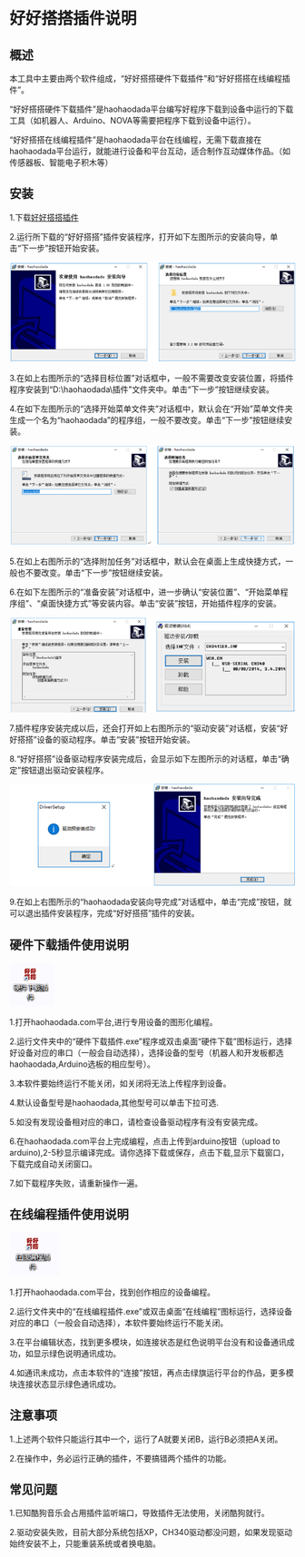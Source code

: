 # 好好搭搭插件说明   

## 概述
本工具中主要由两个软件组成，“好好搭搭硬件下载插件”和“好好搭搭在线编程插件”。

“好好搭搭硬件下载插件”是haohaodada平台编写好程序下载到设备中运行的下载工具（如机器人、Arduino、NOVA等需要把程序下载到设备中运行）。

“好好搭搭在线编程插件”是haohaodada平台在线编程，无需下载直接在haohaodada平台运行，就能进行设备和平台互动，适合制作互动媒体作品。（如传感器板、智能电子积木等）


## 安装
1.下载[好好搭搭插件](http://www.haohaodada.com/haohaodada_setup.exe)

2.运行所下载的“好好搭搭”插件安装程序，打开如下左图所示的安装向导，单击“下一步”按钮开始安装。

![](./images/01.png)

3.在如上右图所示的“选择目标位置”对话框中，一般不需要改变安装位置，将插件程序安装到“D:\haohaodada\插件”文件夹中。单击“下一步”按钮继续安装。

4.在如下左图所示的“选择开始菜单文件夹”对话框中，默认会在“开始”菜单文件夹生成一个名为“haohaodada”的程序组，一般不要改变。单击“下一步”按钮继续安装。

![](./images/02.png)

5.在如上右图所示的“选择附加任务”对话框中，默认会在桌面上生成快捷方式，一般也不要改变。单击“下一步”按钮继续安装。

6.在如下左图所示的“准备安装”对话框中，进一步确认“安装位置”、“开始菜单程序组”、“桌面快捷方式”等安装内容。单击“安装”按钮，开始插件程序的安装。

![](./images/03.png)

7.插件程序安装完成以后，还会打开如上右图所示的“驱动安装”对话框，安装“好好搭搭”设备的驱动程序。单击“安装”按钮开始安装。

8.“好好搭搭”设备驱动程序安装完成后，会显示如下左图所示的对话框，单击“确定”按钮退出驱动安装程序。

![](./images/04.png)

9.在如上右图所示的“haohaodada安装向导完成”对话框中，单击“完成”按钮，就可以退出插件安装程序，完成“好好搭搭”插件的安装。


## 硬件下载插件使用说明

![](./images/05.png)

1.打开haohaodada.com平台,进行专用设备的图形化编程。

2.运行文件夹中的“硬件下载插件.exe”程序或双击桌面“硬件下载”图标运行，选择好设备对应的串口（一般会自动选择），选择设备的型号（机器人和开发板都选haohaodada,Arduino选板的相应型号）。

3.本软件要始终运行不能关闭，如关闭将无法上传程序到设备。

4.默认设备型号是haohaodada,其他型号可以单击下拉可选.

5.如没有发现设备相对应的串口，请检查设备驱动程序有没有安装完成。

6.在haohaodada.com平台上完成编程，点击上传到arduino按钮（upload to arduino),2-5秒显示编译完成。请你选择下载或保存，点击下载,显示下载窗口，下载完成自动关闭窗口。

7.如下载程序失败，请重新操作一遍。



## 在线编程插件使用说明

![](./images/06.png)

1.打开haohaodada.com平台，找到创作相应的设备编程。

2.运行文件夹中的“在线编程插件.exe”或双击桌面“在线编程”图标运行，选择设备对应的串口（一般会自动选择），本软件要始终运行不能关闭。

3.在平台编辑状态，找到更多模块，如连接状态是红色说明平台没有和设备通讯成功，如显示绿色说明通讯成功。

4.如通讯未成功，点击本软件的“连接”按钮，再点击绿旗运行平台的作品，更多模块连接状态显示绿色通讯成功。



## 注意事项

1.上述两个软件只能运行其中一个，运行了A就要关闭B，运行B必须把A关闭。

2.在操作中，务必运行正确的插件，不要搞错两个插件的功能。

## 常见问题

1.已知酷狗音乐会占用插件监听端口，导致插件无法使用，关闭酷狗就行。

2.驱动安装失败，目前大部分系统包括XP，CH340驱动都没问题，如果发现驱动始终安装不上，只能重装系统或者换电脑。
